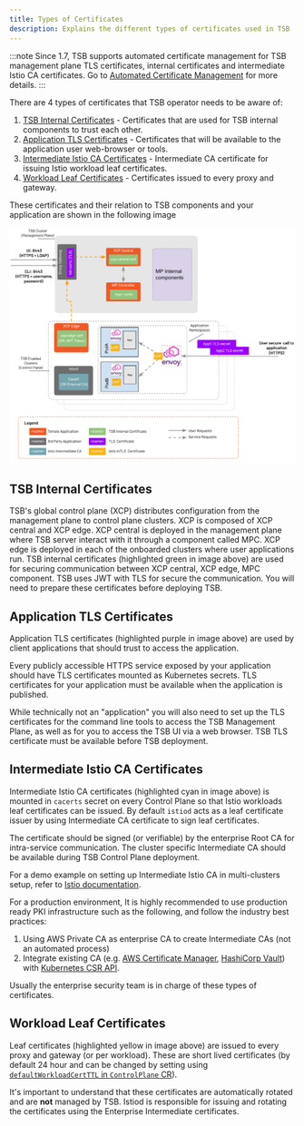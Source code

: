 ```yaml
---
title: Types of Certificates
description: Explains the different types of certificates used in TSB
---
```


:::note
Since 1.7, TSB supports automated certificate management for TSB management plane TLS certificates, internal certificates and intermediate Istio CA certificates. Go to [Automated Certificate Management](./automated-certificate-management) for more details.
:::

There are 4 types of certificates that TSB operator needs to be aware of: 

1. [TSB Internal Certificates](#tsb-internal-certificates) - Certificates that are used for TSB internal components to trust each other.
1. [Application TLS Certificates](#application-tls-certificates) - Certificates that will be available to the application user web-browser or tools.
1. [Intermediate Istio CA Certificates](#intermediate-istio-ca-certificates) - Intermediate CA certificate for issuing Istio workload leaf certificates.
1. [Workload Leaf Certificates](#workload-leaf-certificates) - Certificates issued to every proxy and gateway.

These certificates and their relation to TSB components and your application are shown in the following image

![](../../assets/setup/certificates-in-tsb.png)

## TSB Internal Certificates

TSB's global control plane (XCP) distributes configuration from the management plane to control plane clusters. XCP is composed of XCP central and XCP edge. XCP central is deployed in the management plane where TSB server interact with it through a component called MPC. XCP edge is deployed in each of the onboarded clusters where user applications run. TSB internal certificates (highlighted green in image above) are used for securing communication between XCP central, XCP edge, MPC component. TSB uses JWT with TLS for secure the communication. You will need to prepare these certificates before deploying TSB.

## Application TLS Certificates

Application TLS certificates (highlighted purple in image above) are used by client applications that should trust to access the application.

Every publicly accessible HTTPS service exposed by your application should have TLS certificates mounted as Kubernetes secrets. TLS certificates for your application must be available when the application is published.

While technically not an "application" you will also need to set up the TLS certificates for the command line tools to access the TSB Management Plane, as well as for you to access the TSB UI via a web browser. TSB TLS certificate must be available before TSB deployment.

## Intermediate Istio CA Certificates

Intermediate Istio CA certificates (highlighted cyan in image above) is mounted in `cacerts` secret on every Control Plane so that Istio workloads leaf certificates can be issued. By default `istiod` acts as a leaf certificate issuer by using Intermediate CA certificate to sign leaf certificates.

The certificate should be signed (or verifiable) by the enterprise Root CA for intra-service communication. The cluster specific Intermediate CA should be available during TSB Control Plane deployment.

For a demo example on setting up Intermediate Istio CA in multi-clusters setup, refer to [Istio documentation](https://istio.io/latest/docs/tasks/security/cert-management/plugin-ca-cert). 

For a production environment, It is highly recommended to use production ready PKI infrastructure such as the following, and follow the industry best practices:
1. Using AWS Private CA as enterprise CA to create Intermediate CAs (not an automated process)
2. Integrate existing CA (e.g. [AWS Certificate Manager](https://aws.amazon.com/certificate-manager/), [HashiCorp Vault](https://www.vaultproject.io/)) with [Kubernetes CSR API](https://kubernetes.io/docs/reference/access-authn-authz/certificate-signing-requests/).

Usually the enterprise security team is in charge of these types of certificates. 

## Workload Leaf Certificates

Leaf certificates (highlighted yellow in image above) are issued to every proxy and gateway (or per workload). These are short lived certificates (by default 24 hour and can be changed by setting using [`defaultWorkloadCertTTL` in `ControlPlane` CR](../../refs/install/controlplane/v1alpha1/spec#istio)).

It's important to understand that these certificates are automatically rotated and are **not** managed by TSB. Istiod is responsible for issuing and rotating the certificates using the Enterprise Intermediate certificates.

